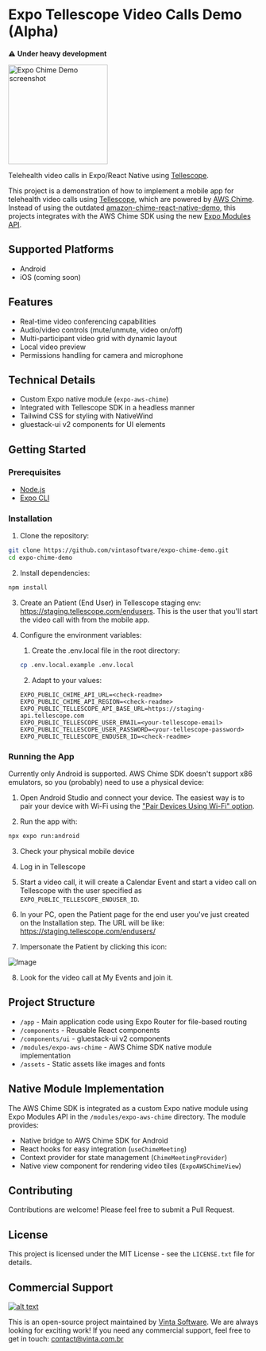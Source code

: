 # Expo Tellescope Video Calls Demo (Alpha)

⚠️ **Under heavy development**

<img src="https://github.com/user-attachments/assets/b96f9a6d-8113-4a60-b5a0-cfb0afa39b05" alt="Expo Chime Demo screenshot" width="200" />

Telehealth video calls in Expo/React Native using [Tellescope](https://tellescope.com/).

This project is a demonstration of how to implement a mobile app for telehealth video calls using [Tellescope](https://tellescope.com/), which are powered by [AWS Chime](https://aws.amazon.com/chime/). Instead of using the outdated [amazon-chime-react-native-demo](https://github.com/aws-samples/amazon-chime-react-native-demo/), this projects integrates with the AWS Chime SDK using the new [Expo Modules API](https://docs.expo.dev/versions/latest/sdk/modules/).

## Supported Platforms

- Android
- iOS (coming soon)

## Features

- Real-time video conferencing capabilities
- Audio/video controls (mute/unmute, video on/off)
- Multi-participant video grid with dynamic layout
- Local video preview
- Permissions handling for camera and microphone

## Technical Details
- Custom Expo native module (`expo-aws-chime`)
- Integrated with Tellescope SDK in a headless manner
- Tailwind CSS for styling with NativeWind
- gluestack-ui v2 components for UI elements

## Getting Started

### Prerequisites
- [Node.js](https://nodejs.org/)
- [Expo CLI](https://docs.expo.dev/get-started/installation/)

### Installation

1. Clone the repository:
```bash
git clone https://github.com/vintasoftware/expo-chime-demo.git
cd expo-chime-demo
```

2. Install dependencies:
```bash
npm install
```

3. Create an Patient (End User) in Tellescope staging env: https://staging.tellescope.com/endusers. This is the user that you'll start the video call with from the mobile app.

4. Configure the environment variables:
    1. Create the .env.local file in the root directory:
    ```bash
    cp .env.local.example .env.local
    ```
    2. Adapt to your values:
    ```
    EXPO_PUBLIC_CHIME_API_URL=<check-readme>
    EXPO_PUBLIC_CHIME_API_REGION=<check-readme>
    EXPO_PUBLIC_TELLESCOPE_API_BASE_URL=https://staging-api.tellescope.com
    EXPO_PUBLIC_TELLESCOPE_USER_EMAIL=<your-tellescope-email>
    EXPO_PUBLIC_TELLESCOPE_USER_PASSWORD=<your-tellescope-password>
    EXPO_PUBLIC_TELLESCOPE_ENDUSER_ID=<check-readme>
    ```

### Running the App

Currently only Android is supported. AWS Chime SDK doesn't support x86 emulators, so you (probably) need to use a physical device:

1. Open Android Studio and connect your device. The easiest way is to pair your device with Wi-Fi using the ["Pair Devices Using Wi-Fi" option](https://developer.android.com/studio/run/device#wireless).


2. Run the app with:

```bash
npx expo run:android
```

3. Check your physical mobile device

4. Log in in Tellescope

5. Start a video call, it will create a Calendar Event and start a video call on Tellescope with the user specified as `EXPO_PUBLIC_TELLESCOPE_ENDUSER_ID`.

6. In your PC, open the Patient page for the end user you've just created on the Installation step. The URL will be like: https://staging.tellescope.com/endusers/<enduser-id>

7. Impersonate the Patient by clicking this icon:

![Image](https://github.com/user-attachments/assets/03b0f542-f2b3-4a60-b0d5-e5308f10b79e)

8. Look for the video call at My Events and join it.

## Project Structure

- `/app` - Main application code using Expo Router for file-based routing
- `/components` - Reusable React components
- `/components/ui` - gluestack-ui v2 components
- `/modules/expo-aws-chime` - AWS Chime SDK native module implementation
- `/assets` - Static assets like images and fonts

## Native Module Implementation

The AWS Chime SDK is integrated as a custom Expo native module using Expo Modules API in the `/modules/expo-aws-chime` directory. The module provides:

- Native bridge to AWS Chime SDK for Android
- React hooks for easy integration (`useChimeMeeting`)
- Context provider for state management (`ChimeMeetingProvider`)
- Native view component for rendering video tiles (`ExpoAWSChimeView`)

## Contributing

Contributions are welcome! Please feel free to submit a Pull Request.

## License

This project is licensed under the MIT License - see the `LICENSE.txt` file for details.

## Commercial Support

[![alt text](https://avatars2.githubusercontent.com/u/5529080?s=80&v=4 "Vinta Logo")](https://www.vintasoftware.com/)

This is an open-source project maintained by [Vinta Software](https://www.vinta.com.br/). We are always looking for exciting work! If you need any commercial support, feel free to get in touch: contact@vinta.com.br
